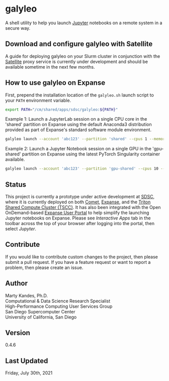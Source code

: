 # galyleo

A shell utility to help you launch [Jupyter](https://jupyter.org) 
notebooks on a remote system in a secure way. 

## Download and configure galyleo with Satellite

A guide for deploying galyleo on your Slurm cluster in conjunction with
the [Satellite](https://github.com/sdsc-hpc-training-org/satellite) 
proxy service is currently under development and should be available 
sometime in the next few months.

## How to use galyleo on Expanse

First, prepend the installation location of the `galyleo.sh` launch 
script to your `PATH` environment variable.
```bash
export PATH="/cm/shared/apps/sdsc/galyleo:${PATH}"
```

Example 1: Launch a JupyterLab session on a single CPU core in the 
'shared' partition on Expanse using the default Anaconda3 distribution
provided as part of Expanse's standard software module environment.
```bash
galyleo launch --account 'abc123' --partition 'shared' --cpus 1 --memory 2 --time-limit 00:30:00 --env-modules 'cpu,gcc,anaconda3' --quiet
```

Example 2: Launch a Jupyter Notebook session on a single GPU in the 
'gpu-shared' partition on Expanse using the latest PyTorch Singularity 
container available.
```bash
galyleo launch --account 'abc123' --partition 'gpu-shared' --cpus 10 --memory 93 --gpus 1 --time-limit 00:30:00 --notebook-dir "/expanse/lustre/projects/abc123/${USER}" --env-modules 'singularitypro' --sif '/cm/shared/apps/containers/singularity/pytorch/pytorch-latest.sif' --bind '/expanse,/scratch' --nv --quiet
```

## Status

This project is currently a prototype under active development at 
[SDSC](https://www.sdsc.edu), where it is currently deployed on both 
[Comet](https://www.sdsc.edu/support/user_guides/comet.html), 
[Expanse](https://expanse.sdsc.edu), and the 
[Triton Shared Compute Cluster (TSCC)](https://www.sdsc.edu/support/user_guides/tscc.html). It has also been integrated with 
the Open OnDemand-based [Expanse User Portal](https://portal.expanse.sdsc.edu)
to help simplify the launching Jupyter notebooks on Expanse. Please see
*Interactive Apps* tab in the toolbar across the top of your browser 
after logging into the portal, then select *Jupyter*.

## Contribute

If you would like to contribute custom changes to the project, then 
please submit a pull request. If you have a feature request or want to 
report a problem, then please create an issue.

## Author

Marty Kandes, Ph.D.  
Computational & Data Science Research Specialist  
High-Performance Computing User Services Group  
San Diego Supercomputer Center  
University of California, San Diego  

## Version

0.4.6

## Last Updated

Friday, July 30th, 2021
